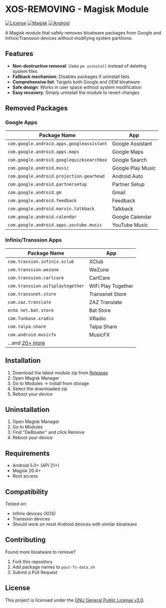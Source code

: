 # XOS-REMOVING - Magisk Module

[![License](https://img.shields.io/github/license/yourusername/DeBloater?color=blue)](LICENSE)
[![Magisk](https://img.shields.io/badge/Magisk-20.4%2B-brightgreen)](https://github.com/topjohnwu/Magisk)
[![Android](https://img.shields.io/badge/Android-12.0%2B-blue)](https://www.android.com)

A Magisk module that safely removes bloatware packages from Google and Infinix/Transsion devices without modifying system partitions.

## Features

- **Non-destructive removal**: Uses `pm uninstall` instead of deleting system files
- **Fallback mechanism**: Disables packages if uninstall fails
- **Comprehensive list**: Targets both Google and OEM bloatware
- **Safe design**: Works in user space without system modification
- **Easy recovery**: Simply uninstall the module to revert changes

## Removed Packages

### Google Apps
| Package Name | App |
|-------------|-----|
| `com.google.android.apps.googleassistant` | Google Assistant |
| `com.google.android.apps.maps` | Google Maps |
| `com.google.android.googlequicksearchbox` | Google Search |
| `com.google.android.music` | Google Play Music |
| `com.google.android.projection.gearhead` | Android Auto |
| `com.google.android.partnersetup` | Partner Setup |
| `com.google.android.gm` | Gmail |
| `com.google.android.feedback` | Feedback |
| `com.google.android.marvin.talkback` | Talkback |
| `com.google.android.calendar` | Google Calendar |
| `com.google.android.apps.youtube.music` | YouTube Music |

### Infinix/Transsion Apps
| Package Name | App |
|-------------|-----|
| `com.trassion.infinix.xclub` | XClub |
| `com.transsion.wezone` | WeZone |
| `com.transsion.carlcare` | CarlCare |
| `com.transsion.wifiplaytogether` | WiFi Play Together |
| `com.transsnet.store` | Transsnet Store |
| `com.zaz.translate` | ZAZ Translate |
| `echo net.bat.store` | Bat Store |
| `com.funbase.xradio` | XRadio |
| `com.talpa.share` | Talpa Share |
| `com.android.musicfx` | MusicFX |
| ...and [20+ more](#) | |

## Installation

1. Download the latest module zip from [Releases](#)
2. Open Magisk Manager
3. Go to Modules → Install from storage
4. Select the downloaded zip
5. Reboot your device

## Uninstallation

1. Open Magisk Manager
2. Go to Modules
3. Find "DeBloater" and click Remove
4. Reboot your device

## Requirements

- Android 5.0+ (API 21+)
- Magisk 20.4+
- Root access

## Compatibility

Tested on:
- Infinix devices (XOS)
- Transsion devices
- Should work on most Android devices with similar bloatware

## Contributing

Found more bloatware to remove?  
1. Fork this repository
2. Add package names to `post-fs-data.sh`
3. Submit a Pull Request

## License

This project is licensed under the [GNU General Public License v3.0](LICENSE).
